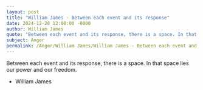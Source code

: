 ```yaml
---
layout: post
title: "William James - Between each event and its response"
date: 2024-12-28 12:00:00 -0000
author: William James
quote: "Between each event and its response, there is a space. In that space lies our power and our freedom."
subject: Anger
permalink: /Anger/William James/William James - Between each event and its response
---
```


Between each event and its response, there is a space. In that space lies our power and our freedom.

- William James
